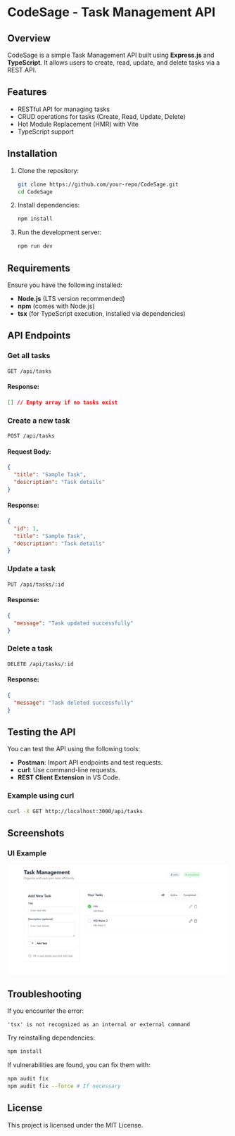 # CodeSage - Task Management API

## Overview
CodeSage is a simple Task Management API built using **Express.js** and **TypeScript**. It allows users to create, read, update, and delete tasks via a REST API.

## Features
- RESTful API for managing tasks
- CRUD operations for tasks (Create, Read, Update, Delete)
- Hot Module Replacement (HMR) with Vite
- TypeScript support

## Installation

1. Clone the repository:
   ```sh
   git clone https://github.com/your-repo/CodeSage.git
   cd CodeSage
   ```
2. Install dependencies:
   ```sh
   npm install
   ```
3. Run the development server:
   ```sh
   npm run dev
   ```

## Requirements
Ensure you have the following installed:
- **Node.js** (LTS version recommended)
- **npm** (comes with Node.js)
- **tsx** (for TypeScript execution, installed via dependencies)

## API Endpoints

### Get all tasks
```http
GET /api/tasks
```
#### Response:
```json
[] // Empty array if no tasks exist
```

### Create a new task
```http
POST /api/tasks
```
#### Request Body:
```json
{
  "title": "Sample Task",
  "description": "Task details"
}
```
#### Response:
```json
{
  "id": 1,
  "title": "Sample Task",
  "description": "Task details"
}
```

### Update a task
```http
PUT /api/tasks/:id
```
#### Response:
```json
{
  "message": "Task updated successfully"
}
```

### Delete a task
```http
DELETE /api/tasks/:id
```
#### Response:
```json
{
  "message": "Task deleted successfully"
}
```

## Testing the API
You can test the API using the following tools:
- **Postman**: Import API endpoints and test requests.
- **curl**: Use command-line requests.
- **REST Client Extension** in VS Code.

### Example using curl
```sh
curl -X GET http://localhost:3000/api/tasks
```

## Screenshots

### UI Example
![UI Screenshot](attached_assets/project_ui.png)

## Troubleshooting
If you encounter the error:
```
'tsx' is not recognized as an internal or external command
```
Try reinstalling dependencies:
```sh
npm install
```

If vulnerabilities are found, you can fix them with:
```sh
npm audit fix
npm audit fix --force # If necessary
```

## License
This project is licensed under the MIT License.

